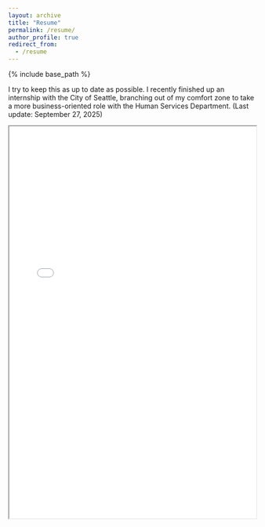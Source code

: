 ```yaml
---
layout: archive
title: "Resume"
permalink: /resume/
author_profile: true
redirect_from:
  - /resume
---
```


{% include base_path %}

I try to keep this as up to date as possible. I recently finished up an internship with the City of Seattle, branching out of my comfort zone to take a more business-oriented role with the Human Services Department. (Last update: September 27, 2025)
<iframe width="100%" height="800" src="../files/Jonathan_Ly_resume.pdf"> <iframe width="100%" height="800" src="../files/Jonathan_Ly_resume.pdf"> 
